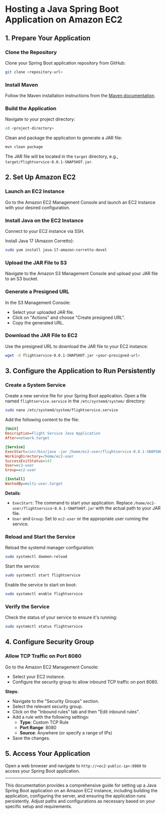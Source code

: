 # Hosting a Java Spring Boot Application on Amazon EC2

## 1. Prepare Your Application

### Clone the Repository

Clone your Spring Boot application repository from GitHub:

```bash
git clone <repository-url>
```

### Install Maven

Follow the Maven installation instructions from the [Maven documentation](https://maven.apache.org/install.html).

### Build the Application

Navigate to your project directory:

```bash
cd <project-directory>
```

Clean and package the application to generate a JAR file:

```bash
mvn clean package
```

The JAR file will be located in the `target` directory, e.g., `target/flightservice-0.0.1-SNAPSHOT.jar`.

## 2. Set Up Amazon EC2

### Launch an EC2 Instance

Go to the Amazon EC2 Management Console and launch an EC2 instance with your desired configuration.

### Install Java on the EC2 Instance

Connect to your EC2 instance via SSH.

Install Java 17 (Amazon Corretto):

```bash
sudo yum install java-17-amazon-corretto-devel
```

### Upload the JAR File to S3

Navigate to the Amazon S3 Management Console and upload your JAR file to an S3 bucket.

### Generate a Presigned URL

In the S3 Management Console:
- Select your uploaded JAR file.
- Click on "Actions" and choose "Create presigned URL".
- Copy the generated URL.

### Download the JAR File to EC2

Use the presigned URL to download the JAR file to your EC2 instance:

```bash
wget -O flightservice-0.0.1-SNAPSHOT.jar <your-presigned-url>
```

## 3. Configure the Application to Run Persistently

### Create a System Service

Create a new service file for your Spring Boot application. Open a file named `flightservice.service` in the `/etc/systemd/system/` directory:

```bash
sudo nano /etc/systemd/system/flightservice.service
```

Add the following content to the file:

```ini
[Unit]
Description=Flight Service Java Application
After=network.target

[Service]
ExecStart=/usr/bin/java -jar /home/ec2-user/flightservice-0.0.1-SNAPSHOT.jar
WorkingDirectory=/home/ec2-user
SuccessExitStatus=143
User=ec2-user
Group=ec2-user

[Install]
WantedBy=multi-user.target
```

**Details**:
- `ExecStart`: The command to start your application. Replace `/home/ec2-user/flightservice-0.0.1-SNAPSHOT.jar` with the actual path to your JAR file.
- `User` and `Group`: Set to `ec2-user` or the appropriate user running the service.

### Reload and Start the Service

Reload the systemd manager configuration:

```bash
sudo systemctl daemon-reload
```

Start the service:

```bash
sudo systemctl start flightservice
```

Enable the service to start on boot:

```bash
sudo systemctl enable flightservice
```

### Verify the Service

Check the status of your service to ensure it's running:

```bash
sudo systemctl status flightservice
```

## 4. Configure Security Group

### Allow TCP Traffic on Port 8080

Go to the Amazon EC2 Management Console:
- Select your EC2 instance.
- Configure the security group to allow inbound TCP traffic on port 8080.

**Steps**:
- Navigate to the "Security Groups" section.
- Select the relevant security group.
- Click on the "Inbound rules" tab and then "Edit inbound rules".
- Add a rule with the following settings:
  - **Type**: Custom TCP Rule
  - **Port Range**: 8080
  - **Source**: Anywhere (or specify a range of IPs)
- Save the changes.

## 5. Access Your Application

Open a web browser and navigate to `http://<ec2-public-ip>:8080` to access your Spring Boot application.

---

This documentation provides a comprehensive guide for setting up a Java Spring Boot application on an Amazon EC2 instance, including building the application, configuring the server, and ensuring the application runs persistently. Adjust paths and configurations as necessary based on your specific setup and requirements.
```
